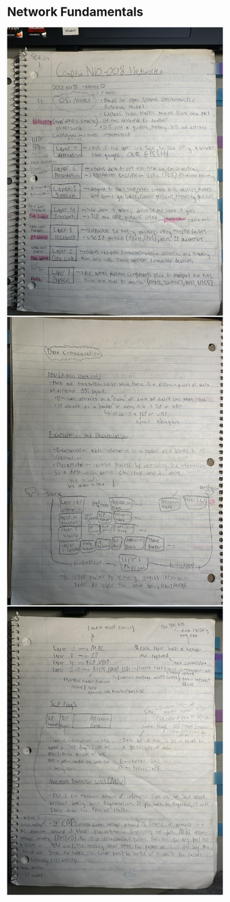 # Network Fundamentals 

<img src="/Notes/Page1.jpg" alt="Osi Model" width="800px">
<img src="/Notes/Page2.jpg" alt="Osi Model" width="800px">
<img src="/Notes/Page3.jpg" alt="Osi Model" width="800px">
